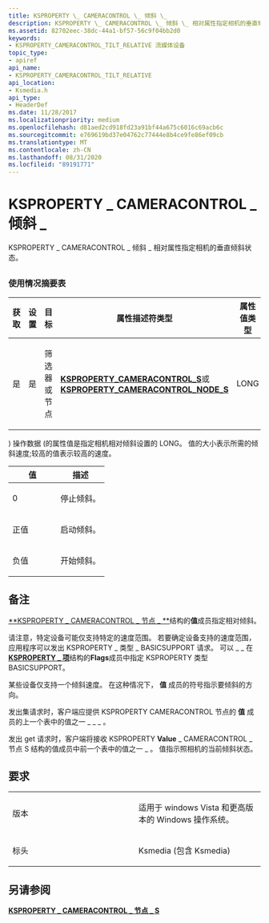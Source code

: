 ```yaml
---
title: KSPROPERTY \_ CAMERACONTROL \_ 倾斜 \_
description: KSPROPERTY \_ CAMERACONTROL \_ 倾斜 \_ 相对属性指定相机的垂直倾斜状态。
ms.assetid: 82702eec-38dc-44a1-bf57-56c9f04bb2d0
keywords:
- KSPROPERTY_CAMERACONTROL_TILT_RELATIVE 流媒体设备
topic_type:
- apiref
api_name:
- KSPROPERTY_CAMERACONTROL_TILT_RELATIVE
api_location:
- Ksmedia.h
api_type:
- HeaderDef
ms.date: 11/28/2017
ms.localizationpriority: medium
ms.openlocfilehash: d81aed2cd918fd23a91bf44a675c6016c69acb6c
ms.sourcegitcommit: e769619bd37e04762c77444e8b4ce9fe86ef09cb
ms.translationtype: MT
ms.contentlocale: zh-CN
ms.lasthandoff: 08/31/2020
ms.locfileid: "89191771"
---
```

# <a name="ksproperty_cameracontrol_tilt_relative"></a>KSPROPERTY \_ CAMERACONTROL \_ 倾斜 \_


KSPROPERTY \_ CAMERACONTROL \_ 倾斜 \_ 相对属性指定相机的垂直倾斜状态。

## <span id="ddk_ksproperty_cameracontrol_tilt_relative_ks"></span><span id="DDK_KSPROPERTY_CAMERACONTROL_TILT_RELATIVE_KS"></span>


### <a name="usage-summary-table"></a>使用情况摘要表

<table>
<colgroup>
<col width="20%" />
<col width="20%" />
<col width="20%" />
<col width="20%" />
<col width="20%" />
</colgroup>
<thead>
<tr class="header">
<th>获取</th>
<th>设置</th>
<th>目标</th>
<th>属性描述符类型</th>
<th>属性值类型</th>
</tr>
</thead>
<tbody>
<tr class="odd">
<td><p>是</p></td>
<td><p>是</p></td>
<td><p>筛选器或节点</p></td>
<td><p><a href="https://docs.microsoft.com/windows-hardware/drivers/ddi/ksmedia/ns-ksmedia-ksproperty_cameracontrol_s" data-raw-source="[&lt;strong&gt;KSPROPERTY_CAMERACONTROL_S&lt;/strong&gt;](/windows-hardware/drivers/ddi/ksmedia/ns-ksmedia-ksproperty_cameracontrol_s)"><strong>KSPROPERTY_CAMERACONTROL_S</strong></a>或<a href="https://docs.microsoft.com/windows-hardware/drivers/ddi/ksmedia/ns-ksmedia-ksproperty_cameracontrol_node_s" data-raw-source="[&lt;strong&gt;KSPROPERTY_CAMERACONTROL_NODE_S&lt;/strong&gt;](/windows-hardware/drivers/ddi/ksmedia/ns-ksmedia-ksproperty_cameracontrol_node_s)"> <strong>KSPROPERTY_CAMERACONTROL_NODE_S</strong></a></p></td>
<td><p>LONG</p></td>
</tr>
</tbody>
</table>

 

) 操作数据 (的属性值是指定相机相对倾斜设置的 LONG。 值的大小表示所需的倾斜速度;较高的值表示较高的速度。

<table>
<colgroup>
<col width="50%" />
<col width="50%" />
</colgroup>
<thead>
<tr class="header">
<th>值</th>
<th>描述</th>
</tr>
</thead>
<tbody>
<tr class="odd">
<td><p>0</p></td>
<td><p>停止倾斜。</p></td>
</tr>
<tr class="even">
<td><p>正值</p></td>
<td><p>启动倾斜。</p></td>
</tr>
<tr class="odd">
<td><p>负值</p></td>
<td><p>开始倾斜。</p></td>
</tr>
</tbody>
</table>

 

<a name="remarks"></a>备注
-------

[**KSPROPERTY \_ CAMERACONTROL \_ 节点 \_ **](/windows-hardware/drivers/ddi/ksmedia/ns-ksmedia-ksproperty_cameracontrol_node_s)结构的**值**成员指定相对倾斜。

请注意，特定设备可能仅支持特定的速度范围。 若要确定设备支持的速度范围，应用程序可以发出 KSPROPERTY \_ 类型 \_ BASICSUPPORT 请求。 可以 \_ \_ 在[**KSPROPERTY \_ 项**](/windows-hardware/drivers/ddi/ks/ns-ks-ksproperty_item)结构的**Flags**成员中指定 KSPROPERTY 类型 BASICSUPPORT。

某些设备仅支持一个倾斜速度。 在这种情况下， **值** 成员的符号指示要倾斜的方向。

发出集请求时，客户端应提供 KSPROPERTY CAMERACONTROL 节点的 **值** 成员的上一个表中的值之一 \_ \_ \_ 。

发出 get 请求时，客户端将接收 KSPROPERTY **Value** \_ CAMERACONTROL \_ 节点 S 结构的值成员中前一个表中的值之一 \_ 。 值指示照相机的当前倾斜状态。

<a name="requirements"></a>要求
------------

<table>
<colgroup>
<col width="50%" />
<col width="50%" />
</colgroup>
<tbody>
<tr class="odd">
<td><p>版本</p></td>
<td><p>适用于 windows Vista 和更高版本的 Windows 操作系统。</p></td>
</tr>
<tr class="even">
<td><p>标头</p></td>
<td>Ksmedia (包含 Ksmedia) </td>
</tr>
</tbody>
</table>

## <a name="see-also"></a>另请参阅


[**KSPROPERTY \_ CAMERACONTROL \_ 节点 \_ S**](/windows-hardware/drivers/ddi/ksmedia/ns-ksmedia-ksproperty_cameracontrol_node_s)

 


